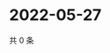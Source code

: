 # 2022-05-27

共 0 条

<!-- BEGIN WEIBO -->
<!-- 最后更新时间 Fri May 27 2022 22:00:57 GMT+0800 (China Standard Time) -->

<!-- END WEIBO -->
